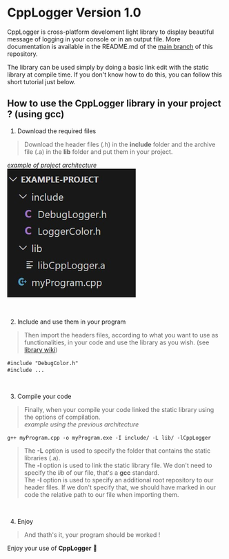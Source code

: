 # CppLogger Version 1.0
CppLogger is cross-platform develoment light library to display beautiful message of logging in your console or in an output file.
More documentation is available in the README.md of the [main branch](https://github.com/florianLopitaux/CppLogger/tree/main) of this repository.

The library can be used simply by doing a basic link edit with the static library at compile time.
If you don't know how to do this, you can follow this short tutorial just below.

## How to use the CppLogger library in your project ? (using **gcc**)
1. Download the required files
> Download the header files (.h) in the **include** folder and the archive file (.a) in the **lib** folder and put them in your project.

*example of project architecture*
![project architecture](assets/project-architecture.jpg)

<br/>

2. Include and use them in your program
> Then import the headers files, according to what you want to use as functionalities, in your code and use the library as you wish. (see [library wiki](https://github.com/florianLopitaux/CppLogger/wiki))

```
#include "DebugColor.h"
#include ...
```

<br/>

3. Compile your code
> Finally, when your compile your code linked the static library using the options of compilation.
> <br/> *example using the previous architecture*
```
g++ myProgram.cpp -o myProgram.exe -I include/ -L lib/ -lCppLogger
```
> The **-L** option is used to specify the folder that contains the static libraries (.a).
> <br/> The **-l** option is used to link the static library file. We don't need to specify the *lib* of our file, that's a **gcc** standard.
> <br/> The **-I** option is used to specify an additional root repository to our header files. If we don't specify that, we should have marked in our code the relative path to our file when importing them.

<br/>

4. Enjoy
> And thath's it, your program should be worked !

Enjoy your use of **CppLogger** 🙂
